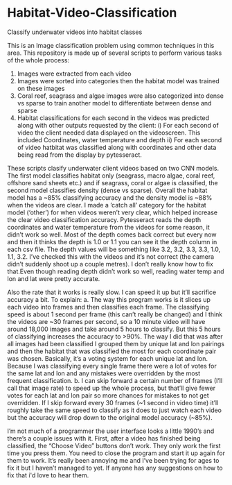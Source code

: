 # Habitat-Video-Classification
Classify underwater videos into habitat classes

This is an Image classification problem using common techniques in this area. This repository is made up of several scripts to perform various tasks of the whole process:
  1)  Images were extracted from each video
  2)  Images were sorted into categories then the habitat model was trained on these images
  3)  Coral reef, seagrass and algae images were also categorized into dense vs sparse to train another model to differentiate between dense and sparse
  4)  Habitat classifications for each second in the videos was predicted along with other outputs requested by the client:
    i)  For each second of video the client needed data displayed on the videoscreen. This included Coordinates, water temperature and depth
    ii) For each second of video hatbitat was classified along with coordinates and other data being read from the display by pytesseract.
  
These scripts clasify underwater client videos based on two CNN models. The first model classifies habitat only (seagrass, macro algae, coral reef, offshore sand sheets etc.) and if seagrass, coral or algae is classified, the second model classifies density (dense vs sparse). Overall the habitat model has a ~85% classifying accuracy and the density model is ~88% when the videos are clear. I made a ‘catch all’ category for the habitat model (‘other’) for when videos weren’t very clear, which helped increase the clear video classification accuracy. Pytesseract reads the depth coordinates and water temperature from the videos for some reason, it didn’t work so well. Most of the depth comes back correct but every now and then it thinks the depth is 1.0 or 1.1 you can see it the depth column in each csv file. The depth values will be something like 3.2, 3.2, 3.3, 3.3, 1.0, 1.1, 3.2. I’ve checked this with the videos and it’s not correct (the camera didn’t suddenly shoot up a couple metres). I don’t really know how to fix that.Even though reading depth didn’t work so well, reading water temp and lon and lat were pretty accurate.

Also the rate that it works is really slow. I can speed it up but it’ll sacrifice accuracy a bit. To explain:
a.	The way this program works is it slices up each video into frames and then classifies each frame. The classifying speed is about 1 second per frame (this can’t really be changed) and I think the videos are ~30 frames per second, so a 10 minute video will have around 18,000 images and take around 5 hours to classify. But this 5 hours of classifying increases the accuracy to >90%. The way I did that was after all images had been classified I grouped them by unique lat and lon pairings and then the habitat that was classified the most for each coordinate pair was chosen. Basically, it’s a voting system for each unique lat and lon. Because I was classifying every single frame there were a lot of votes for the same lat and lon and any mistakes were overridden by the most frequent classification.
b.	I can skip forward a certain number of frames (I’ll call that image rate) to speed up the whole process, but that’ll give fewer votes for each lat and lon pair so more chances for mistakes to not get overridden. If I skip forward every 30 frames (~1 second in video time) it’ll roughly take the same speed to classify as it does to just watch each video but the accuracy will drop down to the original model accuracy (~85%).

I’m not much of a programmer the user interface looks a little 1990’s and there’s a couple issues with it. First, after a video has finished being classified, the “Choose Video” buttons don’t work. They only work the first time you press them. You need to close the program and start it up again for them to work. It’s really been annoying me and I’ve been trying for ages to fix it but I haven’t managed to yet. If anyone has any suggestions on how to fix that i'd love to hear them.
